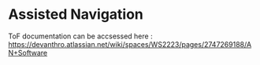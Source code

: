 # Assisted Navigation

ToF documentation can be accsessed here : https://devanthro.atlassian.net/wiki/spaces/WS2223/pages/2747269188/AN+Software
